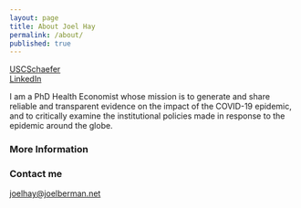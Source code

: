 ```yaml
---
layout: page
title: About Joel Hay
permalink: /about/
published: true
---
```

[USCSchaefer](https://healthpolicy.usc.edu/author/joel-w-hay-ph-d/)  
[LinkedIn](https://www.linkedin.com/in/joelhay/)  

I am a PhD Health Economist whose mission is to generate and share reliable and transparent evidence on the impact of the COVID-19 epidemic, and to critically examine the institutional policies made in response to the epidemic around the globe.
### More Information



### Contact me

[joelhay@joelberman.net](mailto:joelhay@joelberman.net)
